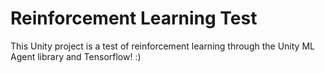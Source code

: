 # Reinforcement Learning Test

This Unity project is a test of reinforcement learning through the Unity ML Agent library and Tensorflow! :)
